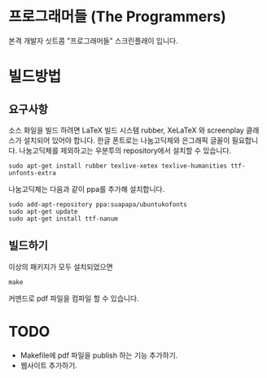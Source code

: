 프로그래머들 (The Programmers)
========================

본격 개발자 싯트콤 "프로그래머들" 스크린플래이 입니다.

빌드방법
======

## 요구사항

소스 화일을 빌드 하려면 LaTeX 빌드 시스템 rubber, XeLaTeX 와 screenplay 클래스가 설치되어 있어야 합니다. 한글 폰트로는 나눔고딕체와 은그래픽 글꼴이 필요합니다. 나눔고딕체를 제외하고는 우분투의 repository에서 설치할 수 있습니다.

    sudo apt-get install rubber texlive-xetex texlive-humanities ttf-unfonts-extra

나눔고딕체는 다음과 같이 ppa를 추가해 설치합니다.

    sudo add-apt-repository ppa:suapapa/ubuntukofonts
    sudo apt-get update
    sudo apt-get install ttf-nanum

## 빌드하기

이상의 패키지가 모두 설치되었으면

    make

커맨드로 pdf 파일을 컴파일 할 수 있습니다.

TODO
====

* Makefile에 pdf 파일을 publish 하는 기능 추가하기.
* 웹사이트 추가하기.
